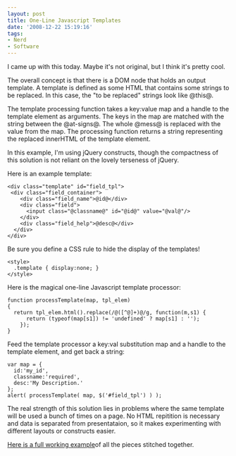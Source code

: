 ```yaml
---
layout: post
title: One-Line Javascript Templates
date: '2008-12-22 15:19:16'
tags:
- Nerd
- Software
---
```


I came up with this today. Maybe it's not original, but I think it's pretty cool.

The overall concept is that there is a DOM node that holds an output template. A template is defined as some HTML that contains some strings to be replaced. In this case, the "to be replaced" strings look like @this@.

The template processing function takes a key:value map and a handle to the template element as arguments. The keys in the map are matched with the string between the @at-signs@. The whole @mess@ is replaced with the value from the map. The processing function returns a string representing the replaced innerHTML of the template element.

In this example, I'm using jQuery constructs, though the compactness of this solution is not reliant on the lovely terseness of jQuery.

Here is an example template:

```
<div class="template" id="field_tpl">
 <div class="field_container">
    <div class="field_name">@id@</div>
    <div class="field">
      <input class="@classname@" id="@id@" value="@val@"/>
    </div>
    <div class="field_help">@desc@</div>
  </div>
</div>
```

Be sure you define a CSS rule to hide the display of the templates!

```
<style>
  .template { display:none; }
</style>
```

Here is the magical one-line Javascript template processor:

```
function processTemplate(map, tpl_elem)
{
  return tpl_elem.html().replace(/@([^@]+)@/g, function(m,s1) {
      return (typeof(map[s1]) != 'undefined' ? map[s1] : '');
    });
}
```

Feed the template processor a key:val substitution map and a handle to the template element, and get back a string:

```
var map = {
  id:'my_id',
  classname:'required',
  desc:'My Description.'
};
alert( processTemplate( map, $('#field_tpl') ) );
```

The real strength of this solution lies in problems where the same template will be used a bunch of times on a page. No HTML repitition is necessary and data is separated from presentataion, so it makes experimenting with different layouts or constructs easier.

<a href="/static/template.html">Here is a full working example</a>of all the pieces stitched together.
